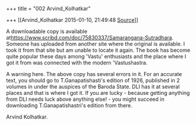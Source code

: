 +++
title = "002 Arvind_Kolhatkar"

+++
[[Arvind_Kolhatkar	2015-01-10, 21:49:48 [Source](https://groups.google.com/g/samskrita/c/b5JnOR1ftFk)]]



A downloadable copy is available at<https://www.scribd.com/doc/75830337/Samarangana-Sutradhara>.
Someone has uploaded from another site where the original is available.
I took it from that site but am unable to locate it again. The book has become quite popular these days among 'Vastu' enthusiasts and the place where I got it from was connected with the modern 'Vastushastra.

  

A warning here. The above copy has several errors in it. For an accurate text, you should go to T.Ganapatishasti's edition of 1926, published in 2 volumes in under the auspices of the Baroda State. DLI has it at several places and that is where I got it. If you are lucky - because getting anything from DLI needs luck above anything else! - you might succeed in downloading T.Ganapatishastri's edition from there.

  

Arvind Kolhatkar.

